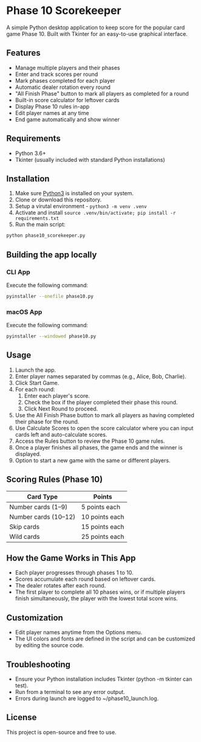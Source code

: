 # Phase 10 Scorekeeper

A simple Python desktop application to keep score for the popular card game Phase 10.
Built with Tkinter for an easy-to-use graphical interface.

## Features
- Manage multiple players and their phases
- Enter and track scores per round
- Mark phases completed for each player
- Automatic dealer rotation every round
- "All Finish Phase" button to mark all players as completed for a round
- Built-in score calculator for leftover cards
- Display Phase 10 rules in-app
- Edit player names at any time
- End game automatically and show winner

## Requirements
- Python 3.6+
- Tkinter (usually included with standard Python installations)

## Installation
1. Make sure [Python3](https://www.python.org/downloads/) is installed on your system.
2. Clone or download this repository.
3. Setup a virutal environment - `python3 -m venv .venv`
4. Activate and install `source .venv/bin/activate; pip install -r requirements.txt`
5. Run the main script:

```bash
python phase10_scorekeeper.py
```

## Building the app locally

### CLI App
Execute the following command:
```bash
pyinstaller --onefile phase10.py
```

### macOS App
Execute the following command:
```bash
pyinstaller --windowed phase10.py
```

## Usage
1. Launch the app.
2. Enter player names separated by commas (e.g., Alice, Bob, Charlie).
3. Click Start Game.
4. For each round:
    1. Enter each player's score.
    2. Check the box if the player completed their phase this round.
    3. Click Next Round to proceed.
5. Use the All Finish Phase button to mark all players as having completed their phase for the round.
6. Use Calculate Scores to open the score calculator where you can input cards left and auto-calculate scores.
7. Access the Rules button to review the Phase 10 game rules.
8. Once a player finishes all phases, the game ends and the winner is displayed.
9. Option to start a new game with the same or different players.

## Scoring Rules (Phase 10)
| Card Type           | Points       |
|---------------------|--------------|
| Number cards (1–9)  | 5 points each|
| Number cards (10–12)| 10 points each|
| Skip cards          | 15 points each|
| Wild cards          | 25 points each|


## How the Game Works in This App
- Each player progresses through phases 1 to 10.
- Scores accumulate each round based on leftover cards.
- The dealer rotates after each round.
- The first player to complete all 10 phases wins, or if multiple players finish simultaneously, the player with the lowest total score wins.

## Customization
- Edit player names anytime from the Options menu.
- The UI colors and fonts are defined in the script and can be customized by editing the source code.

## Troubleshooting
- Ensure your Python installation includes Tkinter (python -m tkinter can test).
- Run from a terminal to see any error output.
- Errors during launch are logged to ~/phase10_launch.log.

## License
This project is open-source and free to use.
